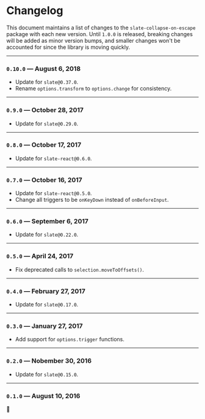 
# Changelog

This document maintains a list of changes to the `slate-collapse-on-escape` package with each new version. Until `1.0.0` is released, breaking changes will be added as minor version bumps, and smaller changes won't be accounted for since the library is moving quickly.

---

### `0.10.0` — August 6, 2018

- Update for `slate@0.37.0`.
- Rename `options.transform` to `options.change` for consistency.

---

### `0.9.0` — October 28, 2017

- Update for `slate@0.29.0`.

---

### `0.8.0` — October 17, 2017

- Update for `slate-react@0.6.0`.

---

### `0.7.0` — October 16, 2017

- Update for `slate-react@0.5.0`.
- Change all triggers to be `onKeyDown` instead of `onBeforeInput`.

---

### `0.6.0` — September 6, 2017

- Update for `slate@0.22.0`.

---

### `0.5.0` — April 24, 2017

- Fix deprecated calls to `selection.moveToOffsets()`.

---

### `0.4.0` — February 27, 2017

- Update for `slate@0.17.0`.

---

### `0.3.0` — January 27, 2017

- Add support for `options.trigger` functions.

---

### `0.2.0` — Nobember 30, 2016

- Update for `slate@0.15.0`.

---

### `0.1.0` — August 10, 2016

:tada:


